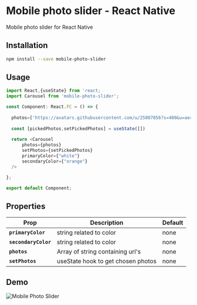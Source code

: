 # Mobile photo slider - React Native
Mobile photo slider for React Native

## Installation

```bash
npm install --save mobile-photo-slider
```

## Usage

```js
import React,{useState} from 'react;
import Carousel from 'mobile-photo-slider';

const Component: React.FC = () => {
  
  photos=['https://avatars.githubusercontent.com/u/25807856?s=400&u=ae43fb642d1a543ddfaca2c7a4110bfd6b7720eb&v=4']
  
  const [pickedPhotos,setPickedPhotos] = useState([])
  
  return <Carousel
      photos={photos}
      setPhotos={setPickedPhotos}
      primaryColor={"white"}
      secondaryColor={"orange"}
  />

};

export default Component;
```

## Properties

| Prop                      | Description                                                                                                                                                                                                                                                                                                             | Default        |
| ------------------------- | ----------------------------------------------------------------------------------------------------------------------------------------------------------------------------------------------------------------------------------------------------------------------------------------------------------------------- | -------------- |
| **`primaryColor`**               | string related to color | none   
| **`secondaryColor`**               | string related to color | none
| **`photos`**               | Array of string containing url's | none
| **`setPhotos`**               | useState hook to get chosen photos  | none



## Demo

![Mobile Photo Slider](demo/git.gif)
